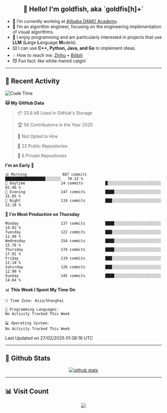 
<h2 align="center">👋 Hello! I'm goldfish, aka `goldfis[h]+`</h2>

- 📍 I’m currently working at [Alibaba DAMO Academy](https://damo.alibaba.com/).  
- 🌱 I’m an algorithm engineer, focusing on the engineering implementation of visual algorithms.  
- 💬 I enjoy programming and am particularly interested in projects that use **LLM** (**L**arge **L**anguage **M**odels).   
- ⌨️ I can use **C++, Python, Java, and Go** to implement ideas.  
- 💡 How to reach me: [Zhihu](https://www.zhihu.com/people/goldfishh) • [Bilibili](https://space.bilibili.com/11349246)  
- 😼 Fun fact: like white-haired catgirl  

-------

## 🔧 Recent Activity

<!--START_SECTION:waka-->
![Code Time](http://img.shields.io/badge/Code%20Time-94%20hrs%2013%20mins-blue)

**🐱 My GitHub Data** 

> 📦 33.8 kB Used in GitHub's Storage 
 > 
> 🏆 56 Contributions in the Year 2025
 > 
> 🚫 Not Opted to Hire
 > 
> 📜 22 Public Repositories 
 > 
> 🔑 6 Private Repositories 
 > 
**I'm an Early 🐤** 

```text
🌞 Morning                687 commits         ██████████████████░░░░░░░   70.32 % 
🌆 Daytime                24 commits          █░░░░░░░░░░░░░░░░░░░░░░░░   02.46 % 
🌃 Evening                147 commits         ████░░░░░░░░░░░░░░░░░░░░░   15.05 % 
🌙 Night                  119 commits         ███░░░░░░░░░░░░░░░░░░░░░░   12.18 % 
```
📅 **I'm Most Productive on Thursday** 

```text
Monday                   137 commits         ████░░░░░░░░░░░░░░░░░░░░░   14.02 % 
Tuesday                  122 commits         ███░░░░░░░░░░░░░░░░░░░░░░   12.49 % 
Wednesday                154 commits         ████░░░░░░░░░░░░░░░░░░░░░   15.76 % 
Thursday                 174 commits         ████░░░░░░░░░░░░░░░░░░░░░   17.81 % 
Friday                   119 commits         ███░░░░░░░░░░░░░░░░░░░░░░   12.18 % 
Saturday                 126 commits         ███░░░░░░░░░░░░░░░░░░░░░░   12.90 % 
Sunday                   145 commits         ████░░░░░░░░░░░░░░░░░░░░░   14.84 % 
```


📊 **This Week I Spent My Time On** 

```text
🕑︎ Time Zone: Asia/Shanghai

💬 Programming Languages: 
No Activity Tracked This Week

💻 Operating System: 
No Activity Tracked This Week
```


 Last Updated on 27/02/2025 01:38:16 UTC
<!--END_SECTION:waka-->

-------

## 📆 Github Stats

<p align="center">
    <a href="https://github.com/anuraghazra/github-readme-stats">
      <img src="https://github-readme-stats.vercel.app/api?username=goldfishh&show_icons=true&theme=dracula" alt="github stats" />
    </a>
</p>

-------

## 📊 Visit Count

<p align="center">
  <a href="https://count.getloli.com/"><img src="https://count.getloli.com/get/@:goldfishh?theme=rule34"></a>
</p>
